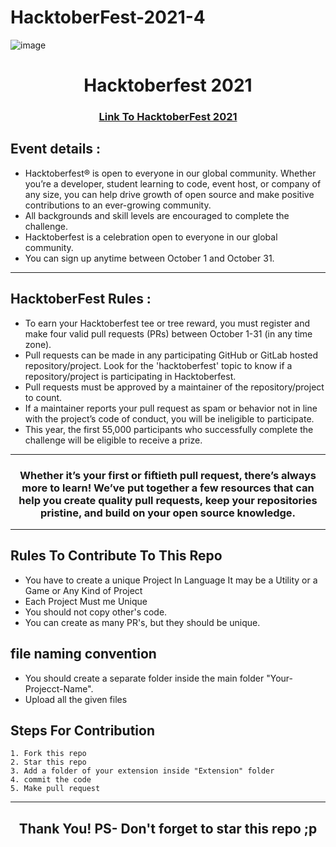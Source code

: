 # HacktoberFest-2021-4

![image](https://camo.githubusercontent.com/5a8d352f17e028b08d7afe24eeb3293740bf399826ee1e3726dbae93d685c2b7/68747470733a2f2f6861636b746f626572666573742e6469676974616c6f6365616e2e636f6d2f5f6e7578742f696d672f6c6f676f2d6861636b746f626572666573742d66756c6c2e663432653362312e737667)

<h1 align="center"> Hacktoberfest 2021 </h1>

<h3 align="center">
    <a href="https://hacktoberfest.digitalocean.com/">
        Link To HacktoberFest 2021
    </a>
</h3>

## Event details :

- Hacktoberfest® is open to everyone in our global community. Whether you’re a developer, student learning to code, event host, or company of any size, you can help drive growth of open source and make positive contributions to an ever-growing community.
- All backgrounds and skill levels are encouraged to complete the challenge.
- Hacktoberfest is a celebration open to everyone in our global community.
- You can sign up anytime between October 1 and October 31.

---

## HacktoberFest Rules :

- To earn your Hacktoberfest tee or tree reward, you must register and make four valid pull requests (PRs) between October 1-31 (in any time zone).
- Pull requests can be made in any participating GitHub or GitLab hosted repository/project. Look for the 'hacktoberfest' topic to know if a repository/project is participating in Hacktoberfest.
- Pull requests must be approved by a maintainer of the repository/project to count.
- If a maintainer reports your pull request as spam or behavior not in line with the project’s code of conduct, you will be ineligible to participate.
- This year, the first 55,000 participants who successfully complete the challenge will be eligible to receive a prize.

***
<h3 align="center"> Whether it’s your first or fiftieth pull request, there’s always more to learn! We’ve put together a few resources that can help you create quality pull requests, keep your repositories pristine, and build on your open source knowledge. </h3>

***

## Rules To Contribute To This Repo

-   You have to create a unique Project In Language It may be a Utility or a Game or Any Kind of Project
-   Each Project Must me Unique
-   You should not copy other's code.
-   You can create as many PR's, but they should be unique.

## file naming convention

 - You should create a separate folder inside the main folder "Your-Projecct-Name".
 - Upload all the given files

## Steps For Contribution

    1. Fork this repo
    2. Star this repo
    3. Add a folder of your extension inside "Extension" folder
    4. commit the code
    5. Make pull request

***

<h2 align="center">
    <p>
        Thank You!
        PS- Don't forget to star this repo ;p
    </p>
</h2>
